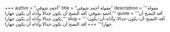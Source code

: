 +++
author = "أحمد شوقي"
title = "مقولة أحمد شوقي"
description = '''مقولة أحمد شوقي: آفة النصح أن يكون جدالا وأذاه أن يكون جهارا.'''
quote = '''آفة النصح أن يكون جدالا وأذاه أن يكون جهارا.'''
slug = '''آفة-النصح-أن-يكون-جدالا-وأذاه-أن-يكون-جهارا'''
+++
آفة النصح أن يكون جدالا وأذاه أن يكون جهارا.
